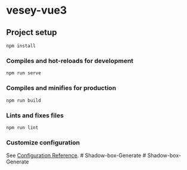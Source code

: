 # vesey-vue3

## Project setup
```
npm install
```

### Compiles and hot-reloads for development
```
npm run serve
```

### Compiles and minifies for production
```
npm run build
```

### Lints and fixes files
```
npm run lint
```

### Customize configuration
See [Configuration Reference](https://cli.vuejs.org/config/).
#   S h a d o w - b o x - G e n e r a t e  
 #   S h a d o w - b o x - G e n e r a t e  
 